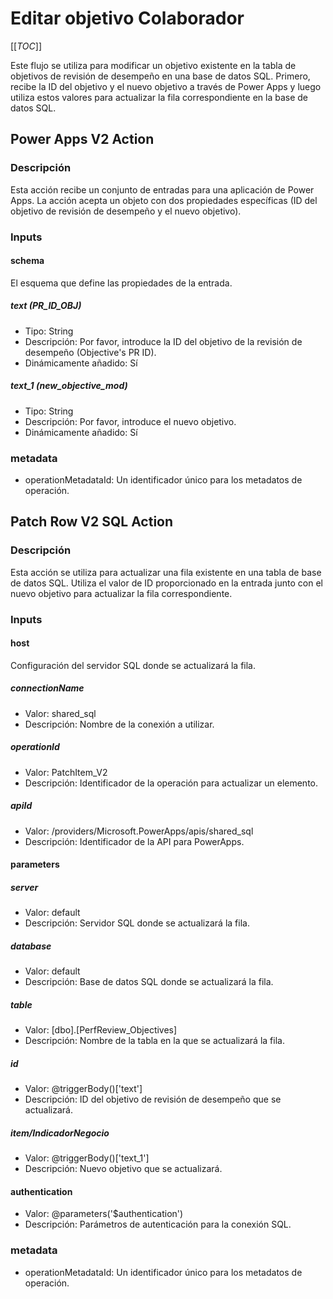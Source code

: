 # Editar objetivo Colaborador 

[[_TOC_]]

Este flujo se utiliza para modificar un objetivo existente en la tabla de objetivos de revisión de desempeño en una base de datos SQL. Primero, recibe la ID del objetivo y el nuevo objetivo a través de Power Apps y luego utiliza estos valores para actualizar la fila correspondiente en la base de datos SQL.

## Power Apps V2 Action

### Descripción

Esta acción recibe un conjunto de entradas para una aplicación de Power Apps. La acción acepta un objeto con dos propiedades específicas (ID del objetivo de revisión de desempeño y el nuevo objetivo).

### Inputs

#### schema

El esquema que define las propiedades de la entrada.

##### text (PR_ID_OBJ)

- Tipo: String
- Descripción: Por favor, introduce la ID del objetivo de la revisión de desempeño (Objective's PR ID).
- Dinámicamente añadido: Sí

##### text_1 (new_objective_mod)

- Tipo: String
- Descripción: Por favor, introduce el nuevo objetivo.
- Dinámicamente añadido: Sí

### metadata

- operationMetadataId: Un identificador único para los metadatos de operación.

## Patch Row V2 SQL Action

### Descripción

Esta acción se utiliza para actualizar una fila existente en una tabla de base de datos SQL. Utiliza el valor de ID proporcionado en la entrada junto con el nuevo objetivo para actualizar la fila correspondiente.

### Inputs

#### host

Configuración del servidor SQL donde se actualizará la fila.

##### connectionName

- Valor: shared_sql
- Descripción: Nombre de la conexión a utilizar.

##### operationId

- Valor: PatchItem_V2
- Descripción: Identificador de la operación para actualizar un elemento.

##### apiId

- Valor: /providers/Microsoft.PowerApps/apis/shared_sql
- Descripción: Identificador de la API para PowerApps.

#### parameters

##### server

- Valor: default
- Descripción: Servidor SQL donde se actualizará la fila.

##### database

- Valor: default
- Descripción: Base de datos SQL donde se actualizará la fila.

##### table

- Valor: [dbo].[PerfReview_Objectives]
- Descripción: Nombre de la tabla en la que se actualizará la fila.

##### id

- Valor: @triggerBody()['text']
- Descripción: ID del objetivo de revisión de desempeño que se actualizará.

##### item/IndicadorNegocio

- Valor: @triggerBody()['text_1']
- Descripción: Nuevo objetivo que se actualizará.

#### authentication

- Valor: @parameters('$authentication')
- Descripción: Parámetros de autenticación para la conexión SQL.

### metadata

- operationMetadataId: Un identificador único para los metadatos de operación.
